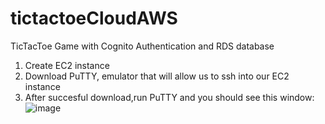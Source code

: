 # tictactoeCloudAWS
TicTacToe Game with Cognito Authentication and RDS database

1. Create EC2 instance
2. Download PuTTY, emulator that will allow us to ssh into our EC2 instance
3. After succesful download,run PuTTY and you should see this window:
![image](https://github.com/martaosm/tictactoeCloudAWS/assets/56367868/ccaa1e23-c6f5-4c08-86fc-18f6a9c94d07)

